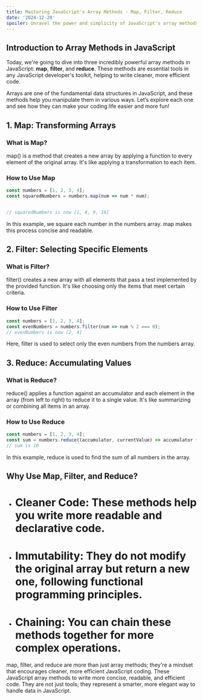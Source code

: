 ```yaml
---
title: Mastering JavaScript's Array Methods - Map, Filter, Reduce
date: '2024-12-20'
spoiler: Unravel the power and simplicity of JavaScript's array methods - map, filter, and reduce - to elevate your coding skills.
---
```


## **Introduction to Array Methods in JavaScript**
Today, we're going to dive into three incredibly powerful array methods in JavaScript: **map**, **filter**, and **reduce**. These methods are essential tools in any JavaScript developer's toolkit, helping to write cleaner, more efficient code.

Arrays are one of the fundamental data structures in JavaScript, and these methods help you manipulate them in various ways. Let’s explore each one and see how they can make your coding life easier and more fun!

## **1. Map: Transforming Arrays**
### **What is Map?**
map() is a method that creates a new array by applying a function to every element of the original array. It's like applying a transformation to each item.

### How to Use Map
```jsx
const numbers = [1, 2, 3, 4];
const squaredNumbers = numbers.map(num => num * num);


// squaredNumbers is now [1, 4, 9, 16]

```

In this example, we square each number in the numbers array. map makes this process concise and readable.

## **2. Filter: Selecting Specific Elements**
### **What is Filter?**

filter() creates a new array with all elements that pass a test implemented by the provided function. It's like choosing only the items that meet certain criteria.

### How to Use Filter
```jsx
const numbers = [1, 2, 3, 4];
const evenNumbers = numbers.filter(num => num % 2 === 0);
// evenNumbers is now [2, 4]
```
Here, filter is used to select only the even numbers from the numbers array.

## **3. Reduce: Accumulating Values**
### **What is Reduce?**
reduce() applies a function against an accumulator and each element in the array (from left to right) to reduce it to a single value. It's like summarizing or combining all items in an array.

### How to Use Reduce
```jsx
const numbers = [1, 2, 3, 4];
const sum = numbers.reduce((accumulator, currentValue) => accumulator + currentValue, 0);
// sum is 10
```
In this example, reduce is used to find the sum of all numbers in the array.

## **Why Use Map, Filter, and Reduce?**
* # Cleaner Code: These methods help you write more readable and declarative code.
* # Immutability: They do not modify the original array but return a new one, following functional programming principles.
* # Chaining: You can chain these methods together for more complex operations.

map, filter, and reduce are more than just array methods; they're a mindset that encourages cleaner, more efficient JavaScript coding. These JavaScript array methods to write more concise, readable, and efficient code. They are not just tools; they represent a smarter, more elegant way to handle data in JavaScript.
